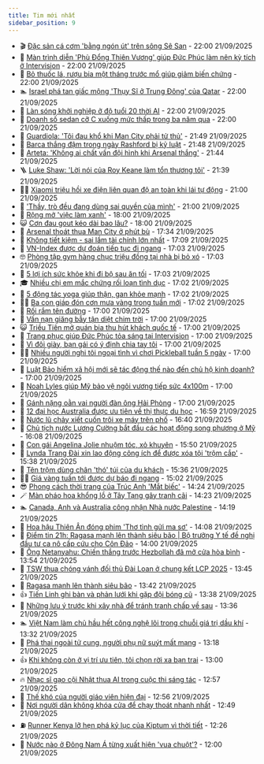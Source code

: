 ```yaml
---
title: Tim mới nhất
sidebar_position: 9
---
```


<!-- vnexpress-tin-moi-nhat:START -->
- 🎬 [Đặc sản cá cơm &#39;bằng ngón út&#39; trên sông Sê San](https://vnexpress.net/dac-san-ca-com-bang-ngon-ut-tren-song-se-san-4939777.html) - 22:00 21/09/2025
- 🐎 [Màn trình diễn &#39;Phù Đổng Thiên Vương&#39; giúp Đức Phúc làm nên kỳ tích ở Intervision](https://vnexpress.net/man-trinh-dien-phu-dong-thien-vuong-giup-duc-phuc-lam-nen-ky-tich-o-intervision-4941735.html) - 22:00 21/09/2025
- 🦍 [Bỏ thuốc lá, rượu bia một tháng trước mổ giúp giảm biến chứng](https://vnexpress.net/bo-thuoc-la-ruou-bia-mot-thang-truoc-mo-giup-giam-bien-chung-4941473.html) - 22:00 21/09/2025
- 🏊 [Israel phá tan giấc mộng &#39;Thụy Sĩ ở Trung Đông&#39; của Qatar](https://vnexpress.net/israel-pha-tan-giac-mong-thuy-si-o-trung-dong-cua-qatar-4941322.html) - 22:00 21/09/2025
- 🎊 [Làn sóng khởi nghiệp ở độ tuổi 20 thời AI](https://vnexpress.net/lan-song-khoi-nghiep-o-do-tuoi-20-thoi-ai-4939883.html) - 22:00 21/09/2025
- 🎃 [Doanh số sedan cỡ C xuống mức thấp trong ba năm qua](https://vnexpress.net/doanh-so-sedan-co-c-xuong-muc-thap-trong-ba-nam-qua-4941613.html) - 22:00 21/09/2025
- 🧰 [Guardiola: &#39;Tôi đau khổ khi Man City phải tử thủ&#39;](https://vnexpress.net/guardiola-toi-dau-kho-khi-man-city-phai-tu-thu-4941814.html) - 21:49 21/09/2025
- 🔭 [Barca thắng đậm trong ngày Rashford bị kỷ luật](https://vnexpress.net/barca-thang-dam-trong-ngay-rashford-bi-ky-luat-4941816.html) - 21:48 21/09/2025
- 🫶 [Arteta: &#39;Không ai chất vấn đội hình khi Arsenal thắng&#39;](https://vnexpress.net/arteta-khong-ai-chat-van-doi-hinh-khi-arsenal-thang-4941813.html) - 21:44 21/09/2025
- 🪜 [Luke Shaw: &#39;Lời nói của Roy Keane làm tổn thương tôi&#39;](https://vnexpress.net/luke-shaw-loi-noi-cua-roy-keane-lam-ton-thuong-toi-4941760.html) - 21:39 21/09/2025
- 👨‍🏫 [Xiaomi triệu hồi xe điện liên quan độ an toàn khi lái tự động](https://vnexpress.net/xiaomi-trieu-hoi-xe-dien-lien-quan-do-an-toan-khi-lai-tu-dong-4941396.html) - 21:00 21/09/2025
- 🎊 [&#39;Thầy, trò đều đang dùng sai quyền của mình&#39;](https://vnexpress.net/thay-tro-deu-dang-dung-sai-quyen-cua-minh-4941802.html) - 21:00 21/09/2025
- 🎊 [Rộng mở &#39;việc làm xanh&#39;](https://vnexpress.net/rong-mo-viec-lam-xanh-4941529.html) - 18:00 21/09/2025
- 😺 [Cơn đau gout kéo dài bao lâu?](https://vnexpress.net/con-dau-gout-keo-dai-bao-lau-4941215.html) - 18:00 21/09/2025
- 🐘 [Arsenal thoát thua Man City ở phút bù](https://vnexpress.net/arsenal-thoat-thua-man-city-o-phut-bu-4941806.html) - 17:34 21/09/2025
- 🌁 [Không tiết kiệm - sai lầm tài chính lớn nhất](https://vnexpress.net/khong-tiet-kiem-sai-lam-tai-chinh-lon-nhat-4941727.html) - 17:09 21/09/2025
- 🐲 [VN-Index được dự đoán tiếp tục đi ngang](https://vnexpress.net/vn-index-duoc-du-doan-tiep-tuc-di-ngang-4941788.html) - 17:03 21/09/2025
- 🤓 [Phòng tập gym hàng chục triệu đồng tại nhà bị bỏ xó](https://vnexpress.net/phong-tap-gym-hang-chuc-trieu-dong-tai-nha-bi-bo-xo-4940742.html) - 17:03 21/09/2025
- 💪 [5 lợi ích sức khỏe khi đi bộ sau ăn tối](https://vnexpress.net/5-loi-ich-suc-khoe-khi-di-bo-sau-an-toi-4938535.html) - 17:03 21/09/2025
- 🎓 [Nhiều chị em mắc chứng rối loạn tình dục](https://vnexpress.net/nhieu-chi-em-mac-chung-roi-loan-tinh-duc-4941711.html) - 17:02 21/09/2025
- 🫣 [5 động tác yoga giúp thận, gan khỏe mạnh](https://vnexpress.net/5-dong-tac-yoga-giup-than-gan-khoe-manh-4941494.html) - 17:02 21/09/2025
- 🧑‍💻 [Ba con giáp đón cơn mưa vàng trong tuần mới](https://vnexpress.net/van-may-12-con-giap-con-giap-may-man-hom-nay-ba-con-giap-don-con-mua-vang-trong-tuan-moi-4940780.html) - 17:02 21/09/2025
- 🐲 [Rối rắm tên đường](https://vnexpress.net/roi-ram-ten-duong-4941564.html) - 17:00 21/09/2025
- 🌝 [Vấn nạn giăng bẫy tận diệt chim trời](https://vnexpress.net/van-nan-giang-bay-tan-diet-chim-troi-4941780.html) - 17:00 21/09/2025
- 😺 [Triều Tiên mở quán bia thu hút khách quốc tế](https://vnexpress.net/trieu-tien-mo-quan-bia-thu-hut-khach-quoc-te-4941772.html) - 17:00 21/09/2025
- 🐎 [Trang phục giúp Đức Phúc tỏa sáng tại Intervision](https://vnexpress.net/trang-phuc-giup-duc-phuc-toa-sang-tai-intervision-4941769.html) - 17:00 21/09/2025
- 🎡 [Vì đôi giày, bạn gái có ý định chia tay tôi](https://vnexpress.net/vi-doi-giay-ban-gai-co-y-dinh-chia-tay-toi-4941718.html) - 17:00 21/09/2025
- 👨‍🏫 [Nhiều người nghi tôi ngoại tình vì chơi Pickleball tuần 5 ngày](https://vnexpress.net/pickleball-vietnam-pickleball-san-pickleball-vot-nhieu-nguoi-nghi-toi-ngoai-tinh-vi-choi-pickleball-tuan-5-ngay-4941705.html) - 17:00 21/09/2025
- 🦆 [Luật Bảo hiểm xã hội mới sẽ tác động thế nào đến chủ hộ kinh doanh?](https://vnexpress.net/luat-bao-hiem-xa-hoi-nam-2024-tac-dong-the-nao-den-chu-ho-kinh-doanh-4941119.html) - 17:00 21/09/2025
- 🚦 [Noah Lyles giúp Mỹ bảo vệ ngôi vương tiếp sức 4x100m](https://vnexpress.net/noah-lyles-giup-my-bao-ve-ngoi-vuong-tiep-suc-4x100m-4941790.html) - 17:00 21/09/2025
- 💫 [Gánh nặng oằn vai người đàn ông Hải Phòng](https://vnexpress.net/ganh-nang-oan-vai-nguoi-dan-ong-hai-phong-4941220.html) - 17:00 21/09/2025
- 🎉 [12 đại học Australia được ưu tiên về thị thực du học](https://vnexpress.net/12-dai-hoc-australia-duoc-uu-tien-ve-thi-thuc-du-hoc-4941661.html) - 16:59 21/09/2025
- 🌋 [Nước lũ chảy xiết cuốn trôi xe máy trên phố](https://vnexpress.net/nuoc-lu-chay-xiet-cuon-troi-xe-may-tren-pho-4941801.html) - 16:40 21/09/2025
- 🤖 [Chủ tịch nước Lương Cường bắt đầu các hoạt động song phương ở Mỹ](https://vnexpress.net/chu-tich-nuoc-luong-cuong-bat-dau-cac-hoat-dong-song-phuong-o-my-4941798.html) - 16:08 21/09/2025
- 🦏 [Con gái Angelina Jolie nhuộm tóc, xỏ khuyên](https://vnexpress.net/con-gai-angelina-jolie-nhuom-toc-xo-khuyen-4941777.html) - 15:50 21/09/2025
- 🦩 [Lynda Trang Đài xin lao động công ích để được xóa tội &#39;trộm cắp&#39;](https://vnexpress.net/lynda-trang-dai-xin-lao-dong-cong-ich-de-duoc-xoa-toi-trom-cap-4941773.html) - 15:38 21/09/2025
- 👺 [Tên trộm dùng chân &#39;thó&#39; túi của du khách](https://vnexpress.net/ten-trom-dung-chan-tho-tui-cua-du-khach-4941646.html) - 15:36 21/09/2025
- 🧑‍🏫 [Giá vàng tuần tới được dự báo đi ngang](https://vnexpress.net/gia-vang-tuan-toi-duoc-du-bao-di-ngang-4941770.html) - 15:02 21/09/2025
- 😎 [Phong cách thời trang của Trúc Anh &#39;Mắt biếc&#39;](https://vnexpress.net/phong-cach-thoi-trang-cua-truc-anh-mat-biec-4941733.html) - 14:24 21/09/2025
- 🪄 [Màn pháo hoa khổng lồ ở Tây Tạng gây tranh cãi](https://vnexpress.net/man-phao-hoa-khong-lo-o-tay-tang-gay-tranh-cai-4941774.html) - 14:23 21/09/2025
- 🏊 [Canada, Anh và Australia công nhận Nhà nước Palestine](https://vnexpress.net/canada-anh-va-australia-cong-nhan-nha-nuoc-palestine-4941779.html) - 14:19 21/09/2025
- 💃 [Hoa hậu Thiên Ân đóng phim &#39;Thơ tình gửi ma sơ&#39;](https://vnexpress.net/hoa-hau-thien-an-dong-phim-tho-tinh-gui-ma-so-4941725.html) - 14:08 21/09/2025
- 🦆 [Điểm tin 21h: Ragasa mạnh lên thành siêu bão | Bộ trưởng Y tế đề nghị đầu tư ca nô cấp cứu cho Côn Đảo](https://vnexpress.net/diem-tin-21h-ragasa-manh-len-thanh-sieu-bao-bo-truong-y-te-de-nghi-dau-tu-ca-no-cap-cuu-cho-con-dao-4941732.html) - 14:00 21/09/2025
- 🎊 [Ông Netanyahu: Chiến thắng trước Hezbollah đã mở cửa hòa bình](https://vnexpress.net/ong-netanyahu-chien-thang-truoc-hezbollah-da-mo-cua-hoa-binh-4941764.html) - 13:54 21/09/2025
- 👺 [TSW thua chóng vánh đối thủ Đài Loan ở chung kết LCP 2025](https://vnexpress.net/tsw-thua-chong-vanh-doi-thu-dai-loan-o-chung-ket-lcp-2025-4941756.html) - 13:45 21/09/2025
- 🎡 [Ragasa mạnh lên thành siêu bão](https://vnexpress.net/ragasa-manh-len-thanh-sieu-bao-4941758.html) - 13:42 21/09/2025
- 👍 [Tiến Linh ghi bàn và phản lưới khi gặp đội bóng cũ](https://vnexpress.net/tien-linh-ghi-ban-va-phan-luoi-khi-gap-doi-bong-cu-4941761.html) - 13:38 21/09/2025
- 🐎 [Những lưu ý trước khi xây nhà để tránh tranh chấp về sau](https://vnexpress.net/nhung-luu-y-truoc-khi-xay-nha-de-tranh-tranh-chap-ve-sau-4941734.html) - 13:36 21/09/2025
- 🏊 [Việt Nam làm chủ hầu hết công nghệ lõi trong chuỗi giá trị dầu khí](https://vnexpress.net/viet-nam-lam-chu-hau-het-cong-nghe-loi-trong-chuoi-gia-tri-dau-khi-4941762.html) - 13:32 21/09/2025
- 🦩 [Phá thai ngoài tử cung, người phụ nữ suýt mất mạng](https://vnexpress.net/pha-thai-ngoai-tu-cung-nguoi-phu-nu-suyt-mat-mang-4941743.html) - 13:18 21/09/2025
- 👍 [Khi không còn ở vị trí ưu tiên, tôi chọn rời xa bạn trai](https://vnexpress.net/khi-khong-con-o-vi-tri-uu-tien-toi-chon-roi-xa-ban-trai-4939314.html) - 13:00 21/09/2025
- 🔥 [Nhạc sĩ gạo cội Nhật thua AI trong cuộc thi sáng tác](https://vnexpress.net/nhac-si-gao-coi-nhat-thua-ai-trong-cuoc-thi-sang-tac-4941632.html) - 12:57 21/09/2025
- 💄 [Thế khó của người giáo viên hiện đại](https://vnexpress.net/hoc-sinh-lop-7-danh-giao-vien-hoc-sinh-lop-7-danh-co-giao-hoc-sinh-danh-co-giao-o-dai-kim-giao-duc-nuong-tay-tao-ra-nhung-hoc-sinh-giat-toc-ghim-dau-co-giao-4941625.html) - 12:56 21/09/2025
- 🤡 [Nơi người dân không khóa cửa để chạy thoát nhanh nhất](https://vnexpress.net/noi-nguoi-dan-khong-khoa-cua-de-chay-thoat-nhanh-nhat-4941697.html) - 12:49 21/09/2025
- ⛽️ [Runner Kenya lỡ hẹn phá kỷ lục của Kiptum vì thời tiết](https://vnexpress.net/runner-kenya-lo-hen-pha-ky-luc-cua-kiptum-vi-thoi-tiet-4941757.html) - 12:26 21/09/2025
- 🚀 [Nước nào ở Đông Nam Á từng xuất hiện &#39;vua chuột&#39;?](https://vnexpress.net/nuoc-nao-o-dong-nam-a-tung-xuat-hien-vua-chuot-4941738.html) - 12:00 21/09/2025<!-- vnexpress-tin-moi-nhat:END -->
